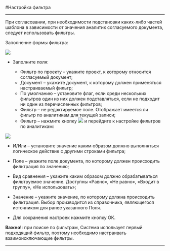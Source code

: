 ﻿#Настройка фильтра

----------

При согласовании, при необходимости подстановки каких-либо частей шаблона в зависимости от значения аналитик согласуемого документа, следует использовать фильтры.

Заполнение формы фильтра:

![](topic:.AddFiles.Screenshot_2164.jpg)

* Заполните поля:
 
    * Фильтр по проекту – укажите проект, к которому относится согласуемый документ;
    * Документ – укажите документ, к которому должен применяться настраиваемый фильтр;
    * По умолчанию – установите флаг, если среди нескольких фильтров один из них должен подставляться, если не подходит ни один из перечисленных фильтров;
    * Фильтр – не редактируемое поле. Отображает имеется ли фильтр по аналитикам для текущей записи;
    * Фильтр  – нажмите кнопку ![](topic:.AddFiles.Btn_Lock.png) и перейдите к настройке фильтров по аналитикам:

![](topic:.AddFiles.Screenshot_2165.jpg)
 
  * И/Или – установите значение каким образом должно выполняться логическое действие с другими строками фильтра;
  * Поле – укажите поле документа, по которому должен происходить фильтрация по значению;
  * Вид сравнения – укажите каким образом должно обрабатываться фильтруемое значение. Доступны «Равно», «Не равно», «Входит в группу», «Не использовать»;
  * Значение – укажите значение, по которому должна происходить фильтрация. Выбор производится из справочника, являющегося источником для ранее указанного Поля.
    
* Для сохранения настроек нажмите кнопку ОК.


**Важно!**: при поиске по фильтрам, Система использует первый подходящий фильтр, поэтому необходимо настраивать взаимоисключающие фильтры.


----------